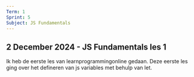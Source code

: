 ```yaml
---
Term: 1  
Sprint: 5  
Subject: JS Fundamentals  
---
```


## 2 December 2024 - JS Fundamentals les 1
Ik heb de eerste les van learnprogrammingonline gedaan. Deze eerste les ging over het defineren van js variables met behulp van let.